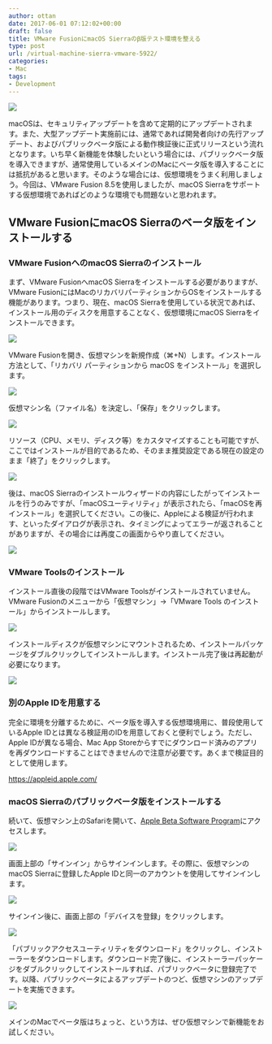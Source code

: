 ```yaml
---
author: ottan
date: 2017-06-01 07:12:02+00:00
draft: false
title: VMware FusionにmacOS Sierraのβ版テスト環境を整える
type: post
url: /virtual-machine-sierra-vmware-5922/
categories:
- Mac
tags:
- Development
---
```


![](/uploads/2017/06/170601-592fa9c8643af.jpg)

macOSは、セキュリティアップデートを含めて定期的にアップデートされます。また、大型アップデート実施前には、通常であれば開発者向けの先行アップデート、およびパブリックベータ版による動作検証後に正式リリースという流れとなります。いち早く新機能を体験したいという場合には、パブリックベータ版を導入できますが、通常使用しているメインのMacにベータ版を導入することには抵抗があると思います。そのような場合には、仮想環境をうまく利用しましょう。今回は、VMware Fusion 8.5を使用しましたが、macOS Sierraをサポートする仮想環境であればどのような環境でも問題ないと思われます。

## VMware FusionにmacOS Sierraのベータ版をインストールする

### VMware FusionへのmacOS Sierraのインストール

まず、VMware FusionへmacOS Sierraをインストールする必要がありますが、VMware FusionにはMacのリカバリパーティションからOSをインストールする機能があります。つまり、現在、macOS Sierraを使用している状況であれば、インストール用のディスクを用意することなく、仮想環境にmacOS Sierraをインストールできます。

![](/uploads/2017/06/170601-592fa9d3555f4.png)

VMware Fusionを開き、仮想マシンを新規作成（⌘+N）します。インストール方法として、「リカバリ パーティションから macOS をインストール」を選択します。

![](/uploads/2017/06/170601-592fa9e00e5e0.png)

仮想マシン名（ファイル名）を決定し、「保存」をクリックします。

![](/uploads/2017/06/170601-592fa9e757e05.png)

リソース（CPU、メモリ、ディスク等）をカスタマイズすることも可能ですが、ここではインストールが目的であるため、そのまま推奨設定である現在の設定のまま「終了」をクリックします。

![](/uploads/2017/06/170601-592fa9f24ea1d.png)

後は、macOS Sierraのインストールウィザードの内容にしたがってインストールを行うのみですが、「macOSユーティリティ」が表示されたら、「macOSを再インストール」を選択してください。この後に、Appleによる検証が行われます、といったダイアログが表示され、タイミングによってエラーが返されることがありますが、その場合には再度この画面からやり直してください。

![](/uploads/2017/06/170601-592fbbb89dfc2.png)

### VMware Toolsのインストール

インストール直後の段階ではVMware Toolsがインストールされていません。VMware Fusionのメニューから「仮想マシン」→「VMware Tools のインストール」からインストールします。

![](/uploads/2017/06/170601-592fbbeed4987.png)

インストールディスクが仮想マシンにマウントされるため、インストールパッケージをダブルクリックしてインストールします。インストール完了後は再起動が必要になります。

![](/uploads/2017/06/170601-592fbc2f11b9f.png)

### 別のApple IDを用意する

完全に環境を分離するために、ベータ版を導入する仮想環境用に、普段使用しているApple IDとは異なる検証用のIDを用意しておくと便利でしょう。ただし、Apple IDが異なる場合、Mac App Storeからすでにダウンロード済みのアプリを再ダウンロードすることはできませんので注意が必要です。あくまで検証目的として使用します。

<https://appleid.apple.com/>

### macOS Sierraのパブリックベータ版をインストールする

続いて、仮想マシン上のSafariを開いて、[Apple Beta Software Program](https://beta.apple.com/sp/ja/betaprogram/)にアクセスします。

![](/uploads/2017/06/170601-592fbcea7fed1.png)

画面上部の「サインイン」からサインインします。その際に、仮想マシンのmacOS Sierraに登録したApple IDと同一のアカウントを使用してサインインします。

![](/uploads/2017/06/170601-592fbd50eed74.png)

サインイン後に、画面上部の「デバイスを登録」をクリックします。

![](/uploads/2017/06/170601-592fbd85e01c9.png)

「パブリックアクセスユーティリティをダウンロード」をクリックし、インストーラーをダウンロードします。ダウンロード完了後に、インストーラーパッケージをダブルクリックしてインストールすれば、パブリックベータに登録完了です。以降、パブリックベータによるアップデートのつど、仮想マシンのアップデートを実施できます。

![](/uploads/2017/06/170601-592fbe24b8137.png)

メインのMacでベータ版はちょっと、という方は、ぜひ仮想マシンで新機能をお試しください。
